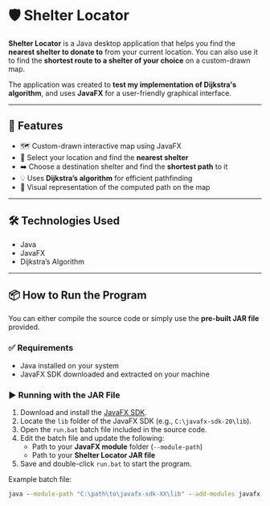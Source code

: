 # 🛡️ Shelter Locator

**Shelter Locator** is a Java desktop application that helps you find the **nearest shelter to donate to** from your current location. You can also use it to find the **shortest route to a shelter of your choice** on a custom-drawn map.

The application was created to **test my implementation of Dijkstra's algorithm**, and uses **JavaFX** for a user-friendly graphical interface.

---

## 🚀 Features

- 🗺️ Custom-drawn interactive map using JavaFX  
- 📍 Select your location and find the **nearest shelter**  
- ➡️ Choose a destination shelter and find the **shortest path** to it  
- 💡 Uses **Dijkstra’s algorithm** for efficient pathfinding  
- 🧭 Visual representation of the computed path on the map  

---

## 🛠️ Technologies Used

- Java  
- JavaFX  
- Dijkstra’s Algorithm

---

## 📦 How to Run the Program

You can either compile the source code or simply use the **pre-built JAR file** provided.

### ✅ Requirements
- Java installed on your system  
- JavaFX SDK downloaded and extracted on your machine  

### ▶️ Running with the JAR File

1. Download and install the [JavaFX SDK](https://openjfx.io/).
2. Locate the `lib` folder of the JavaFX SDK (e.g., `C:\javafx-sdk-20\lib`).
3. Open the `run.bat` batch file included in the source code.
4. Edit the batch file and update the following:
   - Path to your **JavaFX module** folder (`--module-path`)
   - Path to your **Shelter Locator JAR file**
5. Save and double-click `run.bat` to start the program.

Example batch file:
```bat
java --module-path "C:\path\to\javafx-sdk-XX\lib" --add-modules javafx.controls,javafx.fxml -jar "C:\path\to\shelter-locator.jar"
